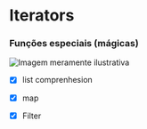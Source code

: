 # Iterators 

### Funções especiais (mágicas)


![Imagem meramente ilustrativa](https://miro.medium.com/max/1344/1*gPRkRqdxZ_lsm4f7DAFxLQ.png)


- [x] list comprenhesion
- [x] map
- [x] Filter

